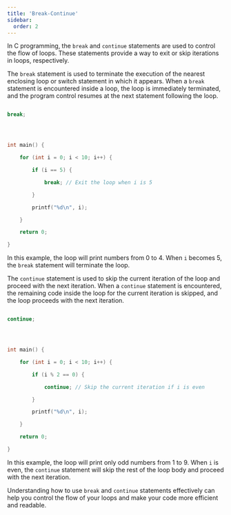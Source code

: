 ```yaml
---
title: 'Break-Continue'
sidebar:
  order: 2
---
```


 

In C programming, the `break` and `continue` statements are used to control the flow of loops. These statements provide a way to exit or skip iterations in loops, respectively.





The `break` statement is used to terminate the execution of the nearest enclosing loop or switch statement in which it appears. When a `break` statement is encountered inside a loop, the loop is immediately terminated, and the program control resumes at the next statement following the loop.



```c

break;

```



```c



int main() {

    for (int i = 0; i < 10; i++) {

        if (i == 5) {

            break; // Exit the loop when i is 5

        }

        printf("%d\n", i);

    }

    return 0;

}

```

In this example, the loop will print numbers from 0 to 4. When `i` becomes 5, the `break` statement will terminate the loop.





The `continue` statement is used to skip the current iteration of the loop and proceed with the next iteration. When a `continue` statement is encountered, the remaining code inside the loop for the current iteration is skipped, and the loop proceeds with the next iteration.



```c

continue;

```



```c



int main() {

    for (int i = 0; i < 10; i++) {

        if (i % 2 == 0) {

            continue; // Skip the current iteration if i is even

        }

        printf("%d\n", i);

    }

    return 0;

}

```

In this example, the loop will print only odd numbers from 1 to 9. When `i` is even, the `continue` statement will skip the rest of the loop body and proceed with the next iteration.



Understanding how to use `break` and `continue` statements effectively can help you control the flow of your loops and make your code more efficient and readable.
